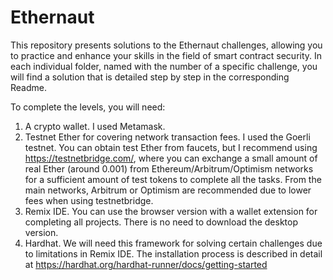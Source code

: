# Ethernaut 

This repository presents solutions to the Ethernaut challenges, allowing you to practice and enhance your skills in the field of smart contract security. In each individual folder, named with the number of a specific challenge, you will find a solution that is detailed step by step in the corresponding Readme.

To complete the levels, you will need:

1. A crypto wallet. I used Metamask.
2. Testnet Ether for covering network transaction fees. I used the Goerli testnet. You can obtain test Ether from faucets, but I recommend using https://testnetbridge.com/, where you can exchange a small amount of real Ether (around 0.001) from Ethereum/Arbitrum/Optimism networks for a sufficient amount of test tokens to complete all the tasks. From the main networks, Arbitrum or Optimism are recommended due to lower fees when using testnetbridge.
3. Remix IDE. You can use the browser version with a wallet extension for completing all projects. There is no need to download the desktop version.
4. Hardhat. We will need this framework for solving certain challenges due to limitations in Remix IDE. The installation process is described in detail at https://hardhat.org/hardhat-runner/docs/getting-started